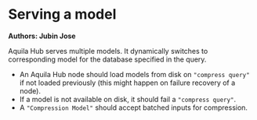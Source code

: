 # Serving a model

**Authors:  Jubin Jose**



Aquila Hub serves multiple models. It dynamically switches to corresponding model for the database specified in the query.

- An Aquila Hub node should load models from disk on `"compress query"` if not loaded previously (this might happen on failure recovery of a node).
- If a model is not available on disk, it should fail a `"compress query"`.
- A `"Compression Model"` should accept batched inputs for compression.
